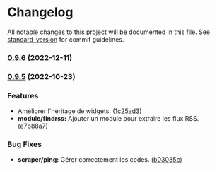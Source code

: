 # Changelog

All notable changes to this project will be documented in this file. See [standard-version](https://github.com/conventional-changelog/standard-version) for commit guidelines.

### [0.9.6](https://github.com/regseb/gout/compare/v0.9.5...v0.9.6) (2022-12-11)

### [0.9.5](https://github.com/regseb/gout/compare/v0.9.4...v0.9.5) (2022-10-23)


### Features

* Améliorer l'héritage de widgets. ([1c25ad3](https://github.com/regseb/gout/commit/1c25ad37d0063bed18f4065d980d78ef2250e7eb))
* **module/findrss:** Ajouter un module pour extraire les flux RSS. ([e7b88a7](https://github.com/regseb/gout/commit/e7b88a7e534ae6b335b5bffa4341e35f0d17a995))


### Bug Fixes

* **scraper/ping:** Gérer correctement les codes. ([b03035c](https://github.com/regseb/gout/commit/b03035ca4d5779653cbf0ab1811341a7c163d658))
